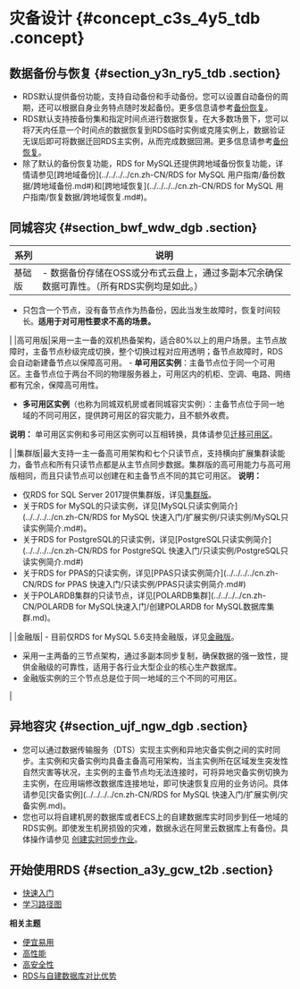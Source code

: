 # 灾备设计 {#concept_c3s_4y5_tdb .concept}

## 数据备份与恢复 {#section_y3n_ry5_tdb .section}

-   RDS默认提供备份功能，支持自动备份和手动备份。您可以设置自动备份的周期，还可以根据自身业务特点随时发起备份。更多信息请参考[备份恢复](https://help.aliyun.com/document_detail/53622.html)。
-   RDS默认支持按备份集和指定时间点进行数据恢复。在大多数场景下，您可以将7天内任意一个时间点的数据恢复到RDS临时实例或克隆实例上，数据验证无误后即可将数据迁回RDS主实例，从而完成数据回溯。更多信息请参考[备份恢复](https://help.aliyun.com/document_detail/53622.html)。
-   除了默认的备份恢复功能，RDS for MySQL还提供跨地域备份恢复功能，详情请参见[跨地域备份](../../../../cn.zh-CN/RDS for MySQL 用户指南/备份数据/跨地域备份.md#)和[跨地域恢复](../../../../cn.zh-CN/RDS for MySQL 用户指南/恢复数据/跨地域恢复.md#)。

## 同城容灾 {#section_bwf_wdw_dgb .section}

|系列|说明|
|--|--|
|基础版| -   数据备份存储在OSS或分布式云盘上，通过多副本冗余确保数据可靠性。（所有RDS实例均是如此。）
-   只包含一个节点，没有备节点作为热备份，因此当发生故障时，恢复时间较长。**适用于对可用性要求不高的场景。**

 |
|高可用版|采用一主一备的双机热备架构，适合80%以上的用户场景。主节点故障时，主备节点秒级完成切换，整个切换过程对应用透明；备节点故障时，RDS会自动新建备节点以保障高可用。 -   **单可用区实例**：主备节点位于同一个可用区。主备节点位于两台不同的物理服务器上，可用区内的机柜、空调、电路、网络都有冗余，保障高可用性。
-   **多可用区实例**（也称为同城双机房或者同城容灾实例）：主备节点位于同一地域的不同可用区，提供跨可用区的容灾能力，且不额外收费。

 **说明：** 单可用区实例和多可用区实例可以互相转换，具体请参见[迁移可用区](../../../../cn.zh-CN/用户指南/实例管理/迁移可用区.md)。

 |
|集群版|最大支持一主一备高可用架构和七个只读节点，支持横向扩展集群读能力，备节点和所有只读节点都是从主节点同步数据。集群版的高可用能力与高可用版相同，而且只读节点可以创建在和主备节点不同的其它可用区。 **说明：** 

-   仅RDS for SQL Server 2017提供集群版，详见[集群版](cn.zh-CN/云数据库RDS简介/产品系列/集群版.md)。
-   关于RDS for MySQL的只读实例，详见[MySQL只读实例简介](../../../../cn.zh-CN/RDS for MySQL 快速入门/扩展实例/只读实例/MySQL只读实例简介.md#)。
-   关于RDS for PostgreSQL的只读实例，详见[PostgreSQL只读实例简介](../../../../cn.zh-CN/RDS for PostgreSQL 快速入门/只读实例/PostgreSQL只读实例简介.md#)
-   关于RDS for PPAS的只读实例，详见[PPAS只读实例简介](../../../../cn.zh-CN/RDS for PPAS 快速入门/只读实例/PPAS只读实例简介.md#)
-   关于POLARDB集群的只读节点，详见[POLARDB集群](../../../../cn.zh-CN/POLARDB for MySQL快速入门/创建POLARDB for MySQL数据库集群.md)。

 |
|金融版| -   目前仅RDS for MySQL 5.6支持金融版，详见[金融版](cn.zh-CN/云数据库RDS简介/产品系列/金融版.md)。
-   采用一主两备的三节点架构，通过多副本同步复制，确保数据的强一致性，提供金融级的可靠性，适用于各行业大型企业的核心生产数据库。
-   金融版实例的三个节点总是位于同一地域的三个不同的可用区。

 |

## 异地容灾 {#section_ujf_ngw_dgb .section}

-   您可以通过数据传输服务（DTS）实现主实例和异地灾备实例之间的实时同步。主实例和灾备实例均具备主备高可用架构，当主实例所在区域发生突发性自然灾害等状况，主实例的主备节点均无法连接时，可将异地灾备实例切换为主实例，在应用端修改数据库连接地址，即可快速恢复应用的业务访问。具体请参见[灾备实例](../../../../cn.zh-CN/RDS for MySQL 快速入门/扩展实例/灾备实例.md)。
-   您也可以将自建机房的数据库或者ECS上的自建数据库实时同步到任一地域的RDS实例。即使发生机房损毁的灾难，数据永远在阿里云数据库上有备份。具体操作请参见 [创建实时同步作业](https://help.aliyun.com/document_detail/dts/Getting-Started/data-synchronous.html?spm=a2c4g.11186623.2.9.53113df9J4j63Z)。

## 开始使用RDS {#section_a3y_gcw_t2b .section}

-   [快速入门](../../../../cn.zh-CN/用户指南/快速入门.md)
-   [学习路径图](https://help.aliyun.com/learn/learningpath/rds.html)

**相关主题**

-   [便宜易用](cn.zh-CN/云数据库RDS简介/产品优势/便宜易用.md#)
-   [高性能](cn.zh-CN/云数据库RDS简介/产品优势/高性能.md#)
-   [高安全性](cn.zh-CN/云数据库RDS简介/产品优势/高安全性.md#)
-   [RDS与自建数据库对比优势](cn.zh-CN/云数据库RDS简介/产品优势/RDS与自建数据库对比优势.md#)


